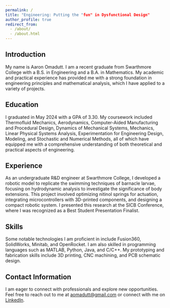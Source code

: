 ```yaml
---
permalink: /
title: "Engineering: Putting the "fun" in Dysfunctional Design"
author_profile: true
redirect_from: 
  - /about/
  - /about.html
---
```

## Introduction

My name is Aaron Omadutt. I am a recent graduate from Swarthmore College with a B.S. in Engineering and a B.A. in Mathematics. My academic and practical experience has provided me with a strong foundation in engineering principles and mathematical analysis, which I have applied to a variety of projects.

## Education

I graduated in May 2024 with a GPA of 3.30. My coursework included Thermofluid Mechanics, Aerodynamics, Computer-Aided Manufacturing and Procedural Design, Dynamics of Mechanical Systems, Mechanics, Linear Physical Systems Analysis, Experimentation for Engineering Design, Modeling, and Stochastic and Numerical Methods, all of which have equipped me with a comprehensive understanding of both theoretical and practical aspects of engineering.

## Experience

As an undergraduate R&D engineer at Swarthmore College, I developed a robotic model to replicate the swimming techniques of barnacle larvae, focusing on hydrodynamic analysis to investigate the significance of body extensions. This project involved optimizing nitinol springs for actuation, integrating microcontrollers with 3D-printed components, and designing a compact robotic system. I presented this research at the SICB Conference, where I was recognized as a Best Student Presentation Finalist.

## Skills
Some notable technologies I am proficient in include Fusion360, SolidWorks, Minitab, and OpenRocket. I am also skilled in programming languages such as MATLAB, Python, Java, and C/C++. My prototyping and fabrication skills include 3D printing, CNC machining, and PCB schematic design.

## Contact Information
I am eager to connect with professionals and explore new opportunities. Feel free to reach out to me at [aomadutt@gmail.com](aomadutt@gmail.com) or connect with me on [LinkedIn](https://www.linkedin.com/in/aaron-omadutt-a178301aa/).
